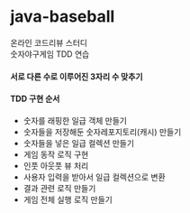 # java-baseball
온라인 코드리뷰 스터디  
숫자야구게임 TDD 연습

#### 서로 다른 수로 이루어진 3자리 수 맞추기

#### TDD 구현 순서

- 숫자를 래핑한 일급 객체 만들기
- 숫자들을 저장해둔 숫자레포지토리(캐시) 만들기
- 숫자들을 넣은 일급 컬렉션 만들기  
- 게임 동작 로직 구현 
- 인풋 아웃풋 뷰 처리
- 사용자 입력을 받아서 일급 컬렉션으로 변환
- 결과 관련 로직 만들기
- 게임 전체 실행 로직 만들기